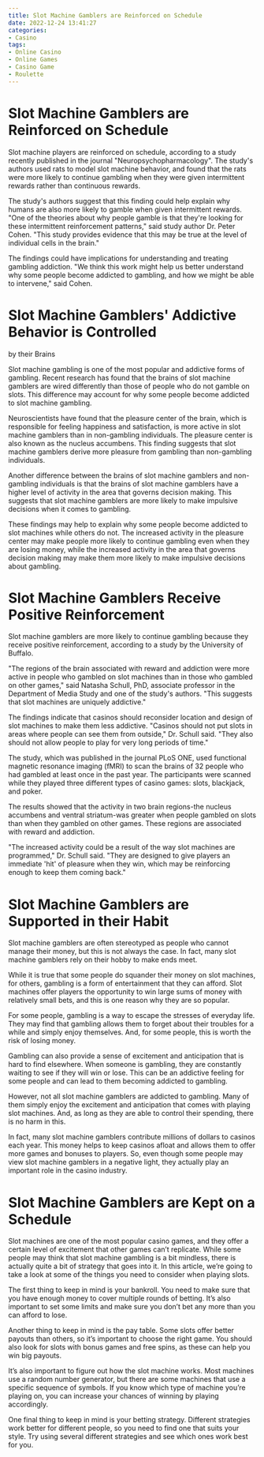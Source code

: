 ```yaml
---
title: Slot Machine Gamblers are Reinforced on Schedule
date: 2022-12-24 13:41:27
categories:
- Casino
tags:
- Online Casino
- Online Games
- Casino Game
- Roulette
---
```



#  Slot Machine Gamblers are Reinforced on Schedule

Slot machine players are reinforced on schedule, according to a study recently published in the journal "Neuropsychopharmacology". The study's authors used rats to model slot machine behavior, and found that the rats were more likely to continue gambling when they were given intermittent rewards rather than continuous rewards.

The study's authors suggest that this finding could help explain why humans are also more likely to gamble when given intermittent rewards. "One of the theories about why people gamble is that they're looking for these intermittent reinforcement patterns," said study author Dr. Peter Cohen. "This study provides evidence that this may be true at the level of individual cells in the brain."

The findings could have implications for understanding and treating gambling addiction. "We think this work might help us better understand why some people become addicted to gambling, and how we might be able to intervene," said Cohen.

#  Slot Machine Gamblers' Addictive Behavior is Controlled

by their Brains

Slot machine gambling is one of the most popular and addictive forms of gambling. Recent research has found that the brains of slot machine gamblers are wired differently than those of people who do not gamble on slots. This difference may account for why some people become addicted to slot machine gambling.

Neuroscientists have found that the pleasure center of the brain, which is responsible for feeling happiness and satisfaction, is more active in slot machine gamblers than in non-gambling individuals. The pleasure center is also known as the nucleus accumbens. This finding suggests that slot machine gamblers derive more pleasure from gambling than non-gambling individuals.

Another difference between the brains of slot machine gamblers and non-gambling individuals is that the brains of slot machine gamblers have a higher level of activity in the area that governs decision making. This suggests that slot machine gamblers are more likely to make impulsive decisions when it comes to gambling.

These findings may help to explain why some people become addicted to slot machines while others do not. The increased activity in the pleasure center may make people more likely to continue gambling even when they are losing money, while the increased activity in the area that governs decision making may make them more likely to make impulsive decisions about gambling.

#  Slot Machine Gamblers Receive Positive Reinforcement

Slot machine gamblers are more likely to continue gambling because they receive positive reinforcement, according to a study by the University of Buffalo.

"The regions of the brain associated with reward and addiction were more active in people who gambled on slot machines than in those who gambled on other games," said Natasha Schull, PhD, associate professor in the Department of Media Study and one of the study's authors. "This suggests that slot machines are uniquely addictive."

The findings indicate that casinos should reconsider location and design of slot machines to make them less addictive. "Casinos should not put slots in areas where people can see them from outside," Dr. Schull said. "They also should not allow people to play for very long periods of time."

The study, which was published in the journal PLoS ONE, used functional magnetic resonance imaging (fMRI) to scan the brains of 32 people who had gambled at least once in the past year. The participants were scanned while they played three different types of casino games: slots, blackjack, and poker.

The results showed that the activity in two brain regions-the nucleus accumbens and ventral striatum-was greater when people gambled on slots than when they gambled on other games. These regions are associated with reward and addiction.

"The increased activity could be a result of the way slot machines are programmed," Dr. Schull said. "They are designed to give players an immediate 'hit' of pleasure when they win, which may be reinforcing enough to keep them coming back."

#  Slot Machine Gamblers are Supported in their Habit

Slot machine gamblers are often stereotyped as people who cannot manage their money, but this is not always the case. In fact, many slot machine gamblers rely on their hobby to make ends meet.

While it is true that some people do squander their money on slot machines, for others, gambling is a form of entertainment that they can afford. Slot machines offer players the opportunity to win large sums of money with relatively small bets, and this is one reason why they are so popular.

For some people, gambling is a way to escape the stresses of everyday life. They may find that gambling allows them to forget about their troubles for a while and simply enjoy themselves. And, for some people, this is worth the risk of losing money.

Gambling can also provide a sense of excitement and anticipation that is hard to find elsewhere. When someone is gambling, they are constantly waiting to see if they will win or lose. This can be an addictive feeling for some people and can lead to them becoming addicted to gambling.

However, not all slot machine gamblers are addicted to gambling. Many of them simply enjoy the excitement and anticipation that comes with playing slot machines. And, as long as they are able to control their spending, there is no harm in this.

In fact, many slot machine gamblers contribute millions of dollars to casinos each year. This money helps to keep casinos afloat and allows them to offer more games and bonuses to players. So, even though some people may view slot machine gamblers in a negative light, they actually play an important role in the casino industry.

#  Slot Machine Gamblers are Kept on a Schedule

Slot machines are one of the most popular casino games, and they offer a certain level of excitement that other games can’t replicate. While some people may think that slot machine gambling is a bit mindless, there is actually quite a bit of strategy that goes into it. In this article, we’re going to take a look at some of the things you need to consider when playing slots.

The first thing to keep in mind is your bankroll. You need to make sure that you have enough money to cover multiple rounds of betting. It’s also important to set some limits and make sure you don’t bet any more than you can afford to lose.

Another thing to keep in mind is the pay table. Some slots offer better payouts than others, so it’s important to choose the right game. You should also look for slots with bonus games and free spins, as these can help you win big payouts.

It’s also important to figure out how the slot machine works. Most machines use a random number generator, but there are some machines that use a specific sequence of symbols. If you know which type of machine you’re playing on, you can increase your chances of winning by playing accordingly.

One final thing to keep in mind is your betting strategy. Different strategies work better for different people, so you need to find one that suits your style. Try using several different strategies and see which ones work best for you.
